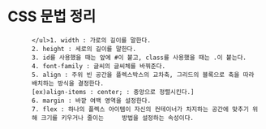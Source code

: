 <h1>CSS 문법 정리</h1>

<ol>
    <ul>
        
    </ul>1. width : 가로의 길이를 말한다.
    2. height : 세로의 길이를 말한다.
    3. id를 사용했을 때는 앞에 #이 붙고, class를 사용했을 때는 .이 붙는다.
    4. font-family : 글씨의 글씨체를 바꿔준다.
    5. align : 주위 빈 공간을 플렉스박스의 교차축, 그리드의 블록으로 축을 따라 배치하는 방식을 결정한다.
    [ex)align-items : center; : 중앙으로 정렬시킨다.]
    6. margin : 바깥 여백 영역을 설정한다.
    7. flex : 하나의 플렉스 아이템이 자신의 컨테이너가 차지하는 공간에 맞추기 위해 크기를 키우거나 줄이는 	  방법을 설정하는 속성이다.
</ol>



